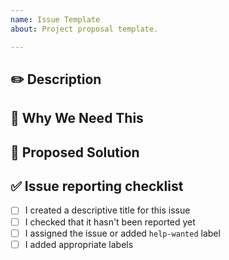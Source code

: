 ```yaml
---
name: Issue Template
about: Project proposal template.

---
```


<!--
IMPORTANT! Please double check that such an issue has not been reported already!
Please fill in as much of the template below as you're able.
-->

## ✏️ Description

<!--
Please describe your idea or suggestion
-->

## 🔧 Why We Need This

<!--
Explanation of why this is needed
-->

## 🚀 Proposed Solution

<!--
If you have any ideas for implementation - please go ahead and tell us
-->

## ✅ Issue reporting checklist

<!--
Please make sure to review and check all of these items:
-->

- [ ] I created a descriptive title for this issue
- [ ] I checked that it hasn't been reported yet
- [ ] I assigned the issue or added `help-wanted` label
- [ ] I added appropriate labels
